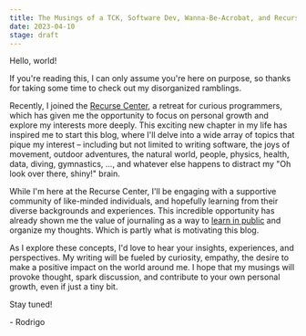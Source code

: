 ```yaml
---
title: The Musings of a TCK, Software Dev, Wanna-Be-Acrobat, and Recurser
date: 2023-04-10
stage: draft
---
```


Hello, world!

If you're reading this, I can only assume you're here on purpose, so thanks for taking some time to check out my disorganized ramblings.

Recently, I joined the [Recurse Center](https://www.recurse.com/), a retreat for curious programmers, which has given me the opportunity to focus on personal growth and explore my interests more deeply. This exciting new chapter in my life has inspired me to start this blog, where I'll delve into a wide array of topics that pique my interest – including but not limited to writing software, the joys of movement, outdoor adventures, the natural world, people, physics, health, data, diving, gymnastics, ..., and whatever else happens to distract my "Oh look over there, shiny!" brain.

While I'm here at the Recurse Center, I'll be engaging with a supportive community of like-minded individuals, and hopefully learning from their diverse backgrounds and experiences. This incredible opportunity has already shown me the value of journaling as a way to [learn in public](https://www.learninpublic.org/v1-principles-learn-in-public.pdf) and organize my thoughts. Which is partly what is motivating this blog.

As I explore these concepts, I'd love to hear your insights, experiences, and perspectives. My writing will be fueled by curiosity, empathy, the desire to make a positive impact on the world around me. I hope that my musings will provoke thought, spark discussion, and contribute to your own personal growth, even if just a tiny bit.

Stay tuned!

\- Rodrigo

